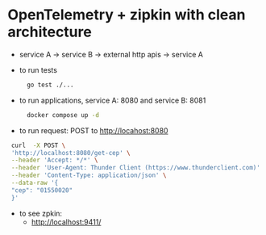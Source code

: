 # OpenTelemetry + zipkin with clean architecture

- service A -> service B -> external http apis -> service A  

- to run tests

  ```bash
    go test ./...
  ```

- to run applications, service A: 8080 and service B: 8081

  ```bash
    docker compose up -d
  ```

- to run request: POST to <http://locahost:8080>

 ```bash
  curl  -X POST \
  'http://localhost:8080/get-cep' \
  --header 'Accept: */*' \
  --header 'User-Agent: Thunder Client (https://www.thunderclient.com)' \
  --header 'Content-Type: application/json' \
  --data-raw '{
  "cep": "01550020"
  }'
 ```

- to see zpkin:
  - <http://localhost:9411/>
